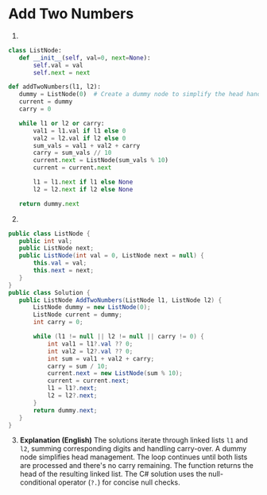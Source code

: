 # Add Two Numbers

1.
 ```python
class ListNode:
    def __init__(self, val=0, next=None):
        self.val = val
        self.next = next

def addTwoNumbers(l1, l2):
    dummy = ListNode(0)  # Create a dummy node to simplify the head handling
    current = dummy
    carry = 0

    while l1 or l2 or carry:
        val1 = l1.val if l1 else 0
        val2 = l2.val if l2 else 0
        sum_vals = val1 + val2 + carry
        carry = sum_vals // 10
        current.next = ListNode(sum_vals % 10)
        current = current.next

        l1 = l1.next if l1 else None
        l2 = l2.next if l2 else None

    return dummy.next

```
2.
 ```csharp
public class ListNode {
    public int val;
    public ListNode next;
    public ListNode(int val = 0, ListNode next = null) {
        this.val = val;
        this.next = next;
    }
}
public class Solution {
    public ListNode AddTwoNumbers(ListNode l1, ListNode l2) {
        ListNode dummy = new ListNode(0);
        ListNode current = dummy;
        int carry = 0;

        while (l1 != null || l2 != null || carry != 0) {
            int val1 = l1?.val ?? 0;
            int val2 = l2?.val ?? 0;
            int sum = val1 + val2 + carry;
            carry = sum / 10;
            current.next = new ListNode(sum % 10);
            current = current.next;
            l1 = l1?.next;
            l2 = l2?.next;
        }
        return dummy.next;
    }
}
```
3. **Explanation (English)** The solutions iterate through linked lists `l1` and `l2`, summing corresponding digits and handling carry-over. A dummy node simplifies head management.  The loop continues until both lists are processed and there's no carry remaining. The function returns the head of the resulting linked list.  The C# solution uses the null-conditional operator (`?.`) for concise null checks.
	